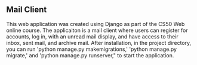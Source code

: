 ## Mail Client

This web application was created using Django as part of the CS50 Web online course.  The applicaiton is a mail client where users can register for accounts, log in, with an unread mail display, and have access to their inbox, sent mail, and archive mail.  After installation, in the project directory, you can run 'python manage.py makemigrations,' 'python manage.py migrate,' and 'python manage.py runserver," to start the application.
